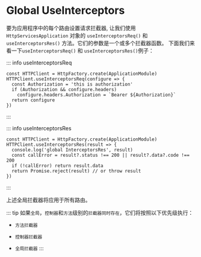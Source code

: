 # Global UseInterceptors

要为应用程序中的每个路由设置请求拦截器, 让我们使用 `HttpServicesApplication` 对象的 `useInterceptorsReq()` 和 `useInterceptorsRes()` 方法。它们的参数是一个或多个拦截器函数。
下面我们来看一下`useInterceptorsReq()` 和 `useInterceptorsRes()`例子：

::: info useInterceptorsReq
```ts{2}
const HTTPClient = HttpFactory.create(ApplicationModule)
HTTPClient.useInterceptorsReq(configure => {
  const Authorization = 'this is authorization'
  if (Authorization && configure.headers)
    configure.headers.Authorization = `Bearer ${Authorization}`
  return configure
})
```
:::

::: info useInterceptorsRes
```ts{2}
const HTTPClient = HttpFactory.create(ApplicationModule)
HTTPClient.useInterceptorsRes(result => {
  console.log('global InterceptorsRes', result)
  const callError = result?.status !== 200 || result?.data?.code !== 200
  if (!callError) return result.data
  return Promise.reject(result) // or throw result
})
```
:::

上述全局拦截器将应用于所有路由。

::: tip
如果`全局`，`控制器`和`方法`级别的`拦截器同时存在`，它们将按照以下优先级执行：  
- `方法拦截器`
* `控制器拦截器`
+ `全局拦截器`
:::
